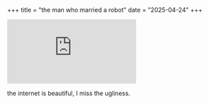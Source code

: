 +++
title = "the man who married a robot"
date = "2025-04-24"
+++

<iframe 
    src="https://open.spotify.com/embed/track/48ndiF5dcv7WWm8KBcSm2X" 
    frameborder="0" 
    allowtransparency="true" 
    allow="encrypted-media">
</iframe>

the internet is beautiful, I miss the ugliness.
